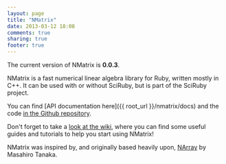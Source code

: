```yaml
---
layout: page
title: "NMatrix"
date: 2013-03-12 18:08
comments: true
sharing: true
footer: true
---
```


<p class="warning">The current version of NMatrix is <strong>0.0.3</strong>.</p>

NMatrix is a fast numerical linear algebra library for Ruby, written mostly in C++. It can be used with or without SciRuby, but is part of the SciRuby project.

You can find [API documentation here]({{ root_url }}/nmatrix/docs) and the code [in the Github repository](http://github.com/sciruby/nmatrix/).

Don't forget to take a [look at the wiki](http://github.com/sciruby/nmatrix/wiki), where you can find some useful guides and tutorials to help you start using NMatrix!

NMatrix was inspired by, and originally based heavily upon, [NArray](http://narray.rubyforge.org) by Masahiro Tanaka.
